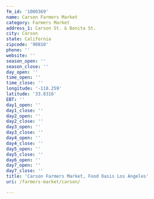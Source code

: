 ```yaml
---
fm_id: '1000369'
name: Carson Farmers Market
category: Farmers Market
address_1: Carson St. & Bonita St.
city: Carson
state: California
zipcode: '90810'
phone: ''
website: ''
season_open: ''
season_close: ''
day_open: ''
time_open: ''
time_close: ''
longitude: '-118.259'
latitude: '33.8316'
EBT: ''
day1_open: ''
day1_close: ''
day2_open: ''
day2_close: ''
day3_open: ''
day3_close: ''
day4_open: ''
day4_close: ''
day5_open: ''
day5_close: ''
day6_open: ''
day7_open: ''
day7_close: ''
title: 'Carson Farmers Market, Food Oasis Los Angeles'
uri: /farmers-market/carson/

---
```


